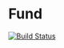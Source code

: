 # Fund

[![Build Status](https://travis-ci.org/Tokenate/Fund.svg?branch=development)](https://travis-ci.org/Tokenate/Fund)